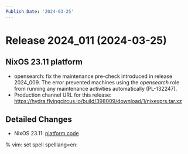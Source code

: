 ```yaml
---
Publish Date: '2024-03-25'
---
```


# Release 2024_011 (2024-03-25)

## NixOS 23.11 platform

- opensearch: fix the maintenance pre-check introduced in release 2024_009.
  The error prevented machines using the *opensearch* role from running any
  maintenance activities automatically (PL-132247).
- Production channel URL for this release: https://hydra.flyingcircus.io/build/398009/download/1/nixexprs.tar.xz

## Detailed Changes

- NixOS 23.11: [platform code](https://github.com/flyingcircusio/fc-nixos/compare/fc/r2024_010/23.11...05d2482b7ed1bf2ff8db82b6cbfb0918f5a13675)


% vim: set spell spelllang=en:
